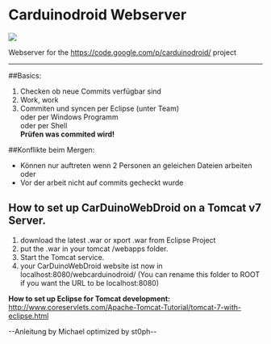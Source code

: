 Carduinodroid Webserver
=======================

![](https://raw.github.com/xDreamCoding/carduinodroid_webserver/master/Carduinodroid/war/pics/Logofin.png)

Webserver for the https://code.google.com/p/carduinodroid/ project
_______________________

##Basics:

1. Checken ob neue Commits verfügbar sind
2. Work, work
3. Commiten und syncen 
	per Eclipse (unter Team)  
	oder per Windows Programm  
	oder per Shell  
	**Prüfen was commited wird!**

##Konflikte beim Mergen:

- Können nur auftreten wenn 2 Personen an geleichen Dateien arbeiten oder
- Vor der arbeit nicht auf commits gecheckt wurde

## How to set up CarDuinoWebDroid on a Tomcat v7 Server.

1. download the latest .war or xport .war from Eclipse Project
2. put the .war in your tomcat /webapps folder.
3. Start the Tomcat service.
4. your CarDuinoWebDroid website ist now in localhost:8080/webcarduinodroid/ (You can rename this folder to ROOT if you want the URL to be localhost:8080)


**How to set up Eclipse for Tomcat development:**  
http://www.coreservlets.com/Apache-Tomcat-Tutorial/tomcat-7-with-eclipse.html  
  
--Anleitung by Michael optimized by st0ph--

